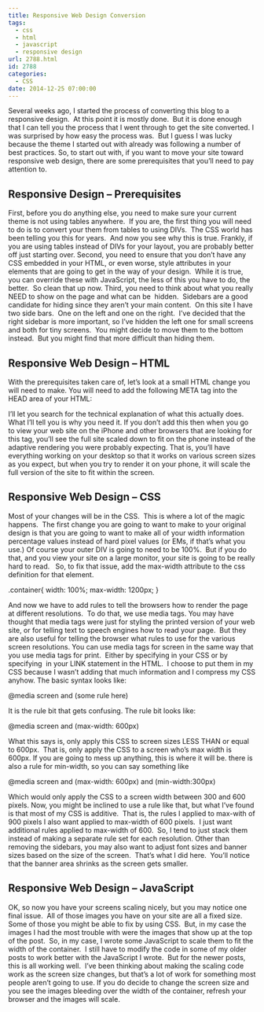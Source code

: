 ```yaml
---
title: Responsive Web Design Conversion
tags:
  - css
  - html
  - javascript
  - responsive design
url: 2788.html
id: 2788
categories:
  - CSS
date: 2014-12-25 07:00:00
---
```


Several weeks ago, I started the process of converting this blog to a responsive design.  At this point it is mostly done.  But it is done enough that I can tell you the process that I went through to get the site converted. I was surprised by how easy the process was.  But I guess I was lucky because the theme I started out with already was following a number of best practices. So, to start out with, if you want to move your site toward responsive web design, there are some prerequisites that you’ll need to pay attention to.

Responsive Design – Prerequisites
---------------------------------

First, before you do anything else, you need to make sure your current theme is not using tables anywhere.  If you are, the first thing you will need to do is to convert your them from tables to using DIVs.  The CSS world has been telling you this for years.  And now you see why this is true. Frankly, if you are using tables instead of DIVs for your layout, you are probably better off just starting over. Second, you need to ensure that you don’t have any CSS embedded in your HTML, or even worse, style attributes in your elements that are going to get in the way of your design.  While it is true, you can override these with JavaScript, the less of this you have to do, the better.  So clean that up now. Third, you need to think about what you really NEED to show on the page and what can be  hidden.  Sidebars are a good candidate for hiding since they aren’t your main content.  On this site I have two side bars.  One on the left and one on the right.  I’ve decided that the right sidebar is more important, so I’ve hidden the left one for small screens and both for tiny screens.  You might decide to move them to the bottom instead.  But you might find that more difficult than hiding them.

Responsive Web Design – HTML
----------------------------

With the prerequisites taken care of, let’s look at a small HTML change you will need to make. You will need to add the following META tag into the HEAD area of your HTML:

<meta name="viewport" 
    content="width=device-width, initial-scale=1">

I’ll let you search for the technical explanation of what this actually does.  What I’ll tell you is why you need it. If you don’t add this then when you go to view your web site on the iPhone and other browsers that are looking for this tag, you’ll see the full site scaled down to fit on the phone instead of the adaptive rendering you were probably expecting. That is, you’ll have everything working on your desktop so that it works on various screen sizes as you expect, but when you try to render it on your phone, it will scale the full version of the site to fit within the screen.

Responsive Web Design – CSS
---------------------------

Most of your changes will be in the CSS.  This is where a lot of the magic happens.  The first change you are going to want to make to your original design is that you are going to want to make all of your width information percentage values instead of hard pixel values (or EMs, if that’s what you use.) Of course your outer DIV is going to need to be 100%.  But if you do that, and you view your site on a large monitor, your site is going to be really hard to read.   So, to fix that issue, add the max-width attribute to the css definition for that element.

.container{
   width: 100%;
   max-width: 1200px;
}

And now we have to add rules to tell the browsers how to render the page at different resolutions.  To do that, we use media tags. You may have thought that media tags were just for styling the printed version of your web site, or for telling text to speech engines how to read your page.  But they are also useful for telling the browser what rules to use for the various screen resolutions. You can use media tags for screen in the same way that you use media tags for print.  Either by specifying in your CSS or by specifying  in your LINK statement in the HTML.  I choose to put them in my CSS because I wasn’t adding that much information and I compress my CSS anyhow. The basic syntax looks like:

@media screen and (some rule here)

It is the rule bit that gets confusing. The rule bit looks like:

@media screen and (max-width: 600px)

What this says is, only apply this CSS to screen sizes LESS THAN or equal to 600px.  That is, only apply the CSS to a screen who’s max width is 600px. If you are going to mess up anything, this is where it will be. there is also a rule for min-width, so you can say something like

@media screen and (max-width: 600px) and (min-width:300px)

Which would only apply the CSS to a screen width between 300 and 600 pixels. Now, you might be inclined to use a rule like that, but what I’ve found is that most of my CSS is additive.  That is, the rules I applied to max-with of 900 pixels I also want applied to max-width of 600 pixels.  I just want additional rules applied to max-width of 600.  So, I tend to just stack them instead of making a separate rule set for each resolution. Other than removing the sidebars, you may also want to adjust font sizes and banner sizes based on the size of the screen.  That’s what I did here.  You’ll notice that the banner area shrinks as the screen gets smaller.

Responsive Web Design – JavaScript
----------------------------------

OK, so now you have your screens scaling nicely, but you may notice one final issue.  All of those images you have on your site are all a fixed size.  Some of those you might be able to fix by using CSS.  But, in my case the images I had the most trouble with were the images that show up at the top of the post.  So, in my case, I wrote some JavaScript to scale them to fit the width of the container.  I still have to modify the code in some of my older posts to work better with the JavaScript I wrote.  But for the newer posts, this is all working well.  I’ve been thinking about making the scaling code work as the screen size changes, but that’s a lot of work for something most people aren’t going to use. If you do decide to change the screen size and you see the images bleeding over the width of the container, refresh your browser and the images will scale.